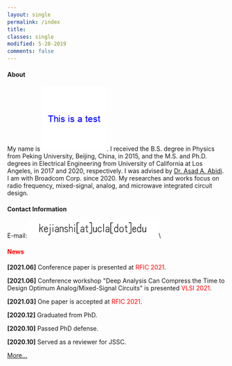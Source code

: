 ```yaml
---
layout: single
permalink: /index
title:
classes: single
modified: 5-28-2019
comments: false
---
```


#### About  
My name is ![xingming](/fig/xingming.png). I received the B.S. degree in Physics from Peking University, Beijing, China, in 2015, and the M.S. and Ph.D. degrees in Electrical Engineering from University of California at Los Angeles, in 2017 and 2020, respectively. I was advised by [Dr. Asad A. Abidi](https://scholar.google.com/citations?user=44y2Oc4AAAAJ&hl=en). I am with Broadcom Corp. since 2020.
My researches and works focus on radio frequency, mixed-signal, analog, and microwave integrated circuit design.


#### Contact Information
E-mail: ![youjian](/fig/youjian.png)\


#### <span style="color:red">News</span>

**[2021.06]** Conference paper is presented at <span style="color:red">RFIC 2021</span>.

**[2021.06]** Conference workshop "Deep Analysis Can Compress the Time to Design Optimum Analog/Mixed-Signal Circuits" is presented <span style="color:red">VLSI 2021</span>.

**[2021.03]** One paper is accepted at <span style="color:red">RFIC 2021</span>. 

**[2020.12]** Graduated from PhD.

**[2020.10]** Passed PhD defense.

**[2020.10]** Served as a reviewer for JSSC.


[More...](./news/)

